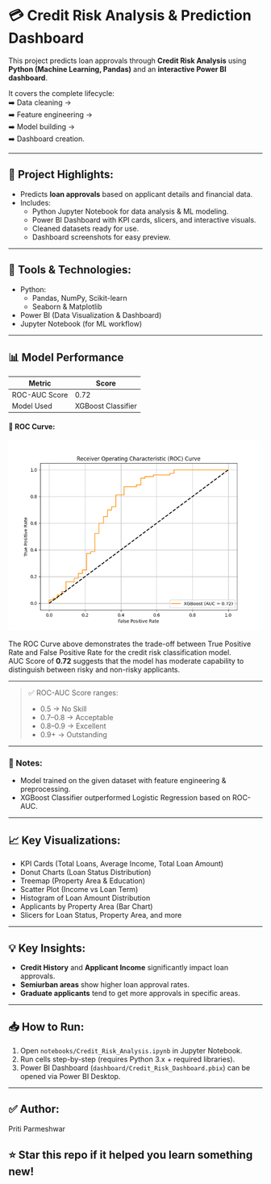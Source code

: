 # 💳 Credit Risk Analysis & Prediction Dashboard

This project predicts loan approvals through **Credit Risk Analysis** using **Python (Machine Learning, Pandas)** and an **interactive Power BI dashboard**.

It covers the complete lifecycle:  
➡️ Data cleaning →  
➡️ Feature engineering →  
➡️ Model building →  
➡️ Dashboard creation.

---

## 🚀 Project Highlights:
- Predicts **loan approvals** based on applicant details and financial data.
- Includes:
  - Python Jupyter Notebook for data analysis & ML modeling.
  - Power BI Dashboard with KPI cards, slicers, and interactive visuals.
  - Cleaned datasets ready for use.
  - Dashboard screenshots for easy preview.

---

## 🔧 Tools & Technologies:
- Python:
  - Pandas, NumPy, Scikit-learn
  - Seaborn & Matplotlib
- Power BI (Data Visualization & Dashboard)
- Jupyter Notebook (for ML workflow)

---
## 📊 Model Performance

| Metric            | Score |
|-------------------|-------|
| ROC-AUC Score     | 0.72  |
| Model Used        | XGBoost Classifier |

#### 🔶 ROC Curve:
![ROC Curve](roc_curve_xgb.png)

The ROC Curve above demonstrates the trade-off between True Positive Rate and False Positive Rate for the credit risk classification model.  
AUC Score of **0.72** suggests that the model has moderate capability to distinguish between risky and non-risky applicants.

---

> ✅ ROC-AUC Score ranges:
> - 0.5 → No Skill  
> - 0.7–0.8 → Acceptable  
> - 0.8–0.9 → Excellent  
> - 0.9+ → Outstanding  

---

### 📌 Notes:
- Model trained on the given dataset with feature engineering & preprocessing.
- XGBoost Classifier outperformed Logistic Regression based on ROC-AUC.

---

## 📈 Key Visualizations:
- KPI Cards (Total Loans, Average Income, Total Loan Amount)
- Donut Charts (Loan Status Distribution)
- Treemap (Property Area & Education)
- Scatter Plot (Income vs Loan Term)
- Histogram of Loan Amount Distribution
- Applicants by Property Area (Bar Chart)
- Slicers for Loan Status, Property Area, and more

---

## 💡 Key Insights:
- **Credit History** and **Applicant Income** significantly impact loan approvals.
- **Semiurban areas** show higher loan approval rates.
- **Graduate applicants** tend to get more approvals in specific areas.

---

## 📥 How to Run:
1. Open `notebooks/Credit_Risk_Analysis.ipynb` in Jupyter Notebook.
2. Run cells step-by-step (requires Python 3.x + required libraries).
3. Power BI Dashboard (`dashboard/Credit_Risk_Dashboard.pbix`) can be opened via Power BI Desktop.

---

## ✅ Author:
Priti Parmeshwar 


## ⭐ Star this repo if it helped you learn something new!
